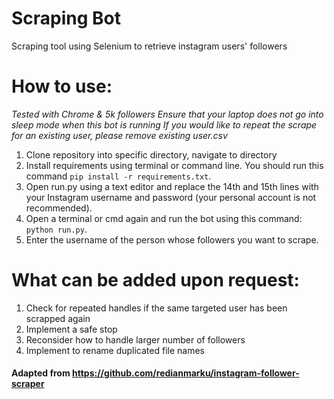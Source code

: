 # Scraping Bot
Scraping tool using Selenium to retrieve instagram users' followers

# How to use:
_Tested with Chrome & 5k followers_
_Ensure that your laptop does not go into sleep mode when this bot is running_
_If you would like to repeat the scrape for an existing user, please remove existing user.csv_
1. Clone repository into specific directory, navigate to directory
2. Install requirements using terminal or command line. You should run this command ```pip install -r requirements.txt```.
3. Open run.py using a text editor and replace the 14th and 15th lines with your Instagram username and password (your personal account is not recommended).
4. Open a terminal or cmd again and run the bot using this command: ```python run.py```.
5. Enter the username of the person whose followers you want to scrape.

# What can be added upon request:
1. Check for repeated handles if the same targeted user has been scrapped again
2. Implement a safe stop
3. Reconsider how to handle larger number of followers
4. Implement to rename duplicated file names

#### Adapted from https://github.com/redianmarku/instagram-follower-scraper
